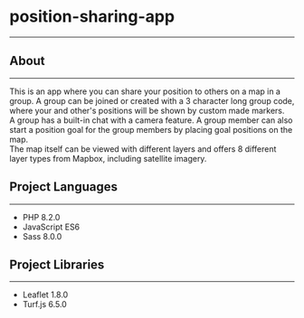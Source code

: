 <h1>position-sharing-app</h1>
<hr>
<h2>About</h2>
<hr>
<p>
    This is an app where you can share your position to others on a map in a group.
    A group can be joined or created with a 3 character long group code, where your
    and other's positions will be shown by custom made markers.
    <br>
    A group has a built-in chat with a camera feature. A group member can also start
    a position goal for the group members by placing goal positions on the map.
    <br>
    The map itself can be viewed with different layers and offers 8 different layer
    types from Mapbox, including satellite imagery.
</p>
<h2>Project Languages</h2>
<hr>
<ul>
    <li>PHP 8.2.0</li>
    <li>JavaScript ES6</li>
    <li>Sass 8.0.0</li>
</ul>
<h2>Project Libraries</h2>
<hr>
<ul>
    <li>Leaflet 1.8.0</li>
    <li>Turf.js 6.5.0</li>
</ul>